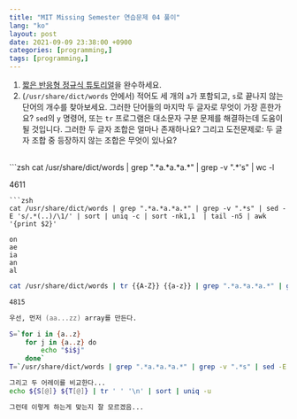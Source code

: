 ```yaml
---
title: "MIT Missing Semester 연습문제 04 풀이"
lang: "ko"
layout: post
date: 2021-09-09 23:38:00 +0900
categories: [programming,]
tags: [programming,]
---
```


1. [짧은 반응형 정규식 튜토리얼](https://regexone.com/)을 완수하세요.
1. (`/usr/share/dict/words` 안에서) 적어도 세 개의 `a`가 포함되고, `s`로 끝나지 않는 단어의 개수를 찾아보세요. 그러한 단어들의 마지막 두 글자로 무엇이 가장 흔한가요? `sed`의 `y` 명령어, 또는 `tr` 프로그램은 대소문자 구분 문제를 해결하는데 도움이 될 것입니다. 그러한 두 글자 조합은 얼마나 존재하나요? 그리고 도전문제로: 두 글자 조합 중 등장하지 않는 조합은 무엇이 있나요?
<br />
```zsh
cat /usr/share/dict/words
 | grep ".*a.*a.*a.*"
 | grep -v ".*'s"
 | wc -l

4611
```
```zsh
cat /usr/share/dict/words | grep ".*a.*a.*a.*" | grep -v ".*s" | sed -E 's/.*(..)/\1/' | sort | uniq -c | sort -nk1,1  | tail -n5 | awk '{print $2}'

on
ae
ia
an
al
```
```zsh
cat /usr/share/dict/words | tr {{A-Z}} {{a-z}} | grep ".*a.*a.*a.*" | grep -v ".*s" | uniq | wc -l

4815
```
```zsh
우선, 먼저 (aa...zz) array를 만든다.

S=`for i in {a..z}
    for j in {a..z} do
        echo "$i$j"
    done`
T=`/usr/share/dict/words | grep ".*a.*a.*a.*" | grep -v ".*s" | sed -E 's/.*(..)/\1/' | sort | uniq -c | sort -nk1,1 | awk '{print $2}'`

그리고 두 어레이를 비교한다...
echo ${S[@]} ${T[@]} | tr ' ' '\n' | sort | uniq -u

그런데 이렇게 하는게 맞는지 잘 모르겠음...
```
<br />
